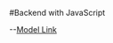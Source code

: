 #Backend with JavaScript

--[Model Link](https://app.eraser.io/workspace/YtPqZ1VogxGy1jzIDkzj?origin=share)
